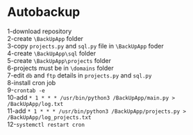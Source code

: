 # Autobackup
1-download repository <br> 
2-create `\BackUpApp` folder <br> 
3-copy `projects.py` and `sql.py` file in `\BackUpApp` foder <br> 
4-create `\BackUpApp\sql` folder <br> 
5-create `\BackUpApp\projects` folder <br> 
6-projects must be in `\domains` folder <br> 
7-edit `db` and `ftp` details in `projects.py` and `sql.py` <br> 
8-install cron job <br> 
9-`crontab -e` <br> 
10-add `* 1 * * * /usr/bin/python3 /BackUpApp/main.py > /BackUpApp/log.txt` <br> 
11-add `* 1 * * * /usr/bin/python3 /BackUpApp/projects.py > /BackUpApp/log_projects.txt` <br> 
12-`systemctl restart cron` <br> 

